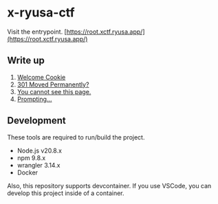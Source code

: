 x-ryusa-ctf
===

Visit the entrypoint. [https://root.xctf.ryusa.app/](https://root.xctf.ryusa.app/)

## Write up
1. [Welcome Cookie](./welcome-cookie/writeup.md)
2. [301 Moved Permanently?](./301-redirect/writeup.md)
3. [You cannot see this page.](./wrong-operation/writeup.md)
4. [Prompting...](./prompting/writeup.md)

## Development

These tools are required to run/build the project.
- Node.js v20.8.x
- npm 9.8.x
- wrangler 3.14.x
- Docker

Also, this repository supports devcontainer. If you use VSCode, you can develop this project inside of a container.
